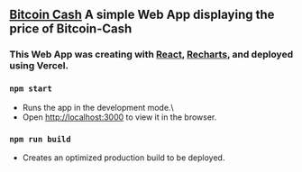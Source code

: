 ## [Bitcoin Cash](https://bitcoin-cash.vercel.app/) A simple Web App displaying the price of Bitcoin-Cash

### This Web App was creating with [React](https://reactjs.org/), [Recharts](http://recharts.org/en-US/), and deployed using Vercel.

### `npm start`

- Runs the app in the development mode.\
- Open [http://localhost:3000](http://localhost:3000) to view it in the browser.


### `npm run build`
- Creates an optimized production build to be deployed.
